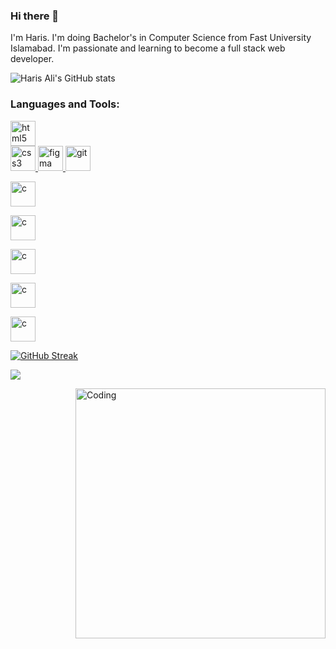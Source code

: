 ### Hi there 👋
I'm Haris. I'm doing Bachelor's in Computer Science from Fast University Islamabad. I'm passionate and learning to become a full stack web developer.

![Haris Ali's GitHub stats](https://github-readme-stats.vercel.app/api?username=harisalimughal&show_icons=true&theme=radical)
<h3 align="left">Languages and Tools:</h3>

<a href="https://www.w3.org/html/" target="_blank"> <img src="https://cdn.jsdelivr.net/gh/devicons/devicon/icons/html5/html5-original-wordmark.svg" alt="html5" width="40" height="40"/> </a>  
<a href="https://www.w3schools.com/css/" target="_blank"> <img src="https://cdn.jsdelivr.net/gh/devicons/devicon/icons/css3/css3-original-wordmark.svg" alt="css3" width="40" 
height="40"/> </a><a href="https://www.figma.com/" target="_blank"> <img src="https://www.vectorlogo.zone/logos/figma/figma-icon.svg" alt="figma" width="40" height="40"/> </a> <a href="https://git-scm.com/" target="_blank"> <img src="https://www.vectorlogo.zone/logos/git-scm/git-scm-icon.svg" alt="git" width="40" height="40"/> </a> 
<p align="left"> <a href="https://www.cprogramming.com/" target="_blank"> <img src="https://cdn.jsdelivr.net/gh/devicons/devicon/icons/javascript/javascript-original.svg"" alt="c" width="40" height="40"/> </a>  
<p align="left"> <a href="https://legacy.reactjs.org/)"> <img src="https://cdn.jsdelivr.net/gh/devicons/devicon/icons/react/react-original-wordmark.svg" alt="c" width="40" height="40"/> </a>    
<p align="left"> <a href="https://www.cprogramming.com/" target="_blank"> 
            <img <i class="devicon-python-plain-wordmark"
           alt="c" width="40" height="40"/> </a>    
<p align="left"> <a href="https://www.java.com/en/download/help/whatis_java.html" target="_blank"> <img src="https://cdn.jsdelivr.net/gh/devicons/devicon/icons/java/java-original-wordmark.svg" alt="c" width="40" height="40"/> </a>  
<p align="left"> <a href="https://www.cprogramming.com/" target="_blank"> <img src="https://cdn.jsdelivr.net/gh/devicons/devicon/icons/c/c-original.svg" alt="c" width="40" height="40"/> </a>  
  

[![GitHub Streak](http://github-readme-streak-stats.herokuapp.com?user=harisalimughal)](https://git.io/streak-stats)

![](https://komarev.com/ghpvc/?username=harisalimughal)



<img align="right" alt="Coding" width="400" src="https://res.cloudinary.com/practicaldev/image/fetch/s--sNXjzc6P--/c_limit%2Cf_auto%2Cfl_progressive%2Cq_66%2Cw_880/https://media1.tenor.com/images/0c34272909ee2a4db5606a014082312b/tenor.gif%3Fitemid%3D15828752">
<!--
**harisalimughal/harisalimughal** is a ✨ _special_ ✨ repository because its `README.md` (this file) appears on your GitHub profile.

Here are some ideas to get you started:

- 🔭 I’m currently working on ...
- 🌱 I’m currently learning ...
- 👯 I’m looking to collaborate on ...
- 🤔 I’m looking for help with ...
- 💬 Ask me about ...
- 📫 How to reach me: ...
- 😄 Pronouns: ...
- ⚡ Fun fact: ...
-->
